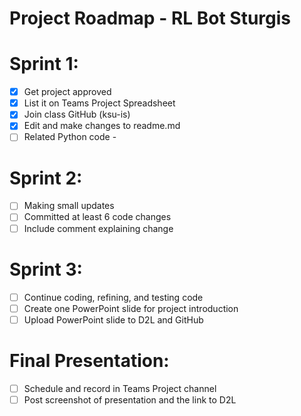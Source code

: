 # Project Roadmap - RL Bot Sturgis
# Sprint 1:
- [x] Get project approved
- [x] List it on Teams Project Spreadsheet
- [x] Join class GitHub (ksu-is)
- [x] Edit and make changes to readme.md
- [ ] Related Python code - 

# Sprint 2:
- [ ] Making small updates
- [ ] Committed at least 6 code changes
- [ ] Include comment explaining change

# Sprint 3:
- [ ] Continue coding, refining, and testing code
- [ ] Create one PowerPoint slide for project introduction
- [ ] Upload PowerPoint slide to D2L and GitHub

# Final Presentation:
- [ ] Schedule and record in Teams Project channel
- [ ] Post screenshot of presentation and the link to D2L
